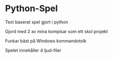 # Python-Spel
Text baserat spel gjort i python

Gjord med 2 av mina kompisar som ett skol projekt

Funkar bäst på Windows kommandotolk

Spelet innehåller 4 ljud-filer

